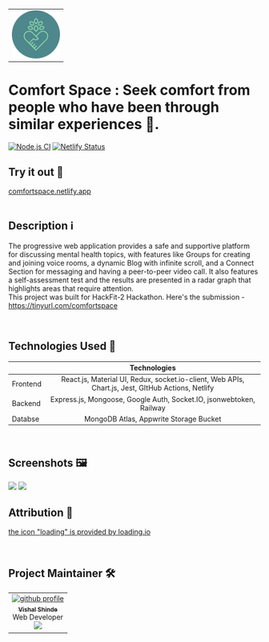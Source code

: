 <div align="center">
    <table>
        <tbody>
            <td align="center"><img src="client/public/assets/icon-96x96.png" >
    </td>  
        </tbody>
    </table>
</div>

# Comfort Space : Seek comfort from people who have been through similar experiences 🌺.

[![Node.js CI](https://github.com/Evozone/comfortspace/actions/workflows/integration.yml/badge.svg?branch=development)](https://github.com/Evozone/comfortspace/actions/workflows/integration.yml)
[![Netlify Status](https://api.netlify.com/api/v1/badges/4cf7227e-89a4-483a-a92f-68efb9d8bad2/deploy-status)](https://app.netlify.com/sites/comfortspace/deploys)

## Try it out 🚀

[comfortspace.netlify.app](https://comfortspace.netlify.app/)
<br/>
<br/>

## Description ℹ️

The progressive web application provides a safe and supportive platform for discussing mental health topics, with features like Groups for creating and joining voice rooms, a dynamic Blog with infinite scroll, and a Connect Section for messaging and having a peer-to-peer video call. It also features a self-assessment test and the results are presented in a radar graph that highlights areas that require attention.<br/>
This project was built for HackFit-2 Hackathon. Here's the submission - https://tinyurl.com/comfortspace

<br/>

## Technologies Used 🧰

|          |                                           Technologies                                            |
| -------- | :-----------------------------------------------------------------------------------------------: |
| Frontend | React.js, Material UI, Redux, socket.io-client, Web APIs, Chart.js, Jest, GItHub Actions, Netlify |
| Backend  |                Express.js, Mongoose, Google Auth, Socket.IO, jsonwebtoken, Railway                |
| Databse  |                              MongoDB Atlas, Appwrite Storage Bucket                               |

<br/>

## Screenshots 🖼️

<img src='https://raw.githubusercontent.com/vishal-codes/images/main/comfortspace.png?token=GHSAT0AAAAAABYHJDRKSFPPE7XJN2SAFD22Y75GE6Q'>
<img src='https://raw.githubusercontent.com/vishal-codes/images/main/cs-connect-dark.png?token=GHSAT0AAAAAABYHJDRK2CPXWE4USKXPI2XQY75GE3Q'/>

<br/>

## Attribution 📝

[the icon "loading" is provided by loading.io](https://loading.io/icon/)

<br/>

## Project Maintainer 🛠

<div align="center">
<table>
    <tbody>
        <td align="center"><a href="https://github.com/vishal-codes"><img alt="github profile" src="https://avatars.githubusercontent.com/u/79784161" width="130px;"><br><sub><b> Vishal Shinde </b></sub></a><br><a title="Code"> Web Developer</a><br><a href="https://twitter.com/vishaltwts" target="_blank"><img src="https://img.shields.io/badge/twitter-%2300acee.svg?&style=for-the-badge&logo=twitter&logoColor=white&alt=twitter" /></a></td>  
    </tbody>
</table>
</div>

<br>
